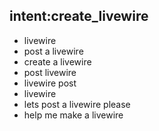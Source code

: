 ## intent:create_livewire
- livewire
- post a livewire
- create a livewire
- post livewire
- livewire post
- livewire
- lets post a livewire please
- help me make a livewire
